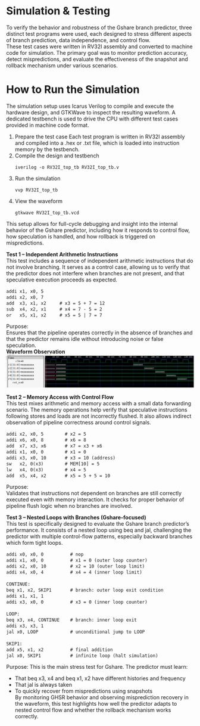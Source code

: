 # Simulation & Testing  
To verify the behavior and robustness of the Gshare branch predictor, three distinct test programs were used, each designed to stress different aspects of branch prediction, data independence, and control flow.  
These test cases were written in RV32I assembly and converted to machine code for simulation. The primary goal was to monitor prediction accuracy, detect mispredictions, and evaluate the effectiveness of the snapshot and rollback mechanism under various scenarios.  
# How to Run the Simulation
The simulation setup uses Icarus Verilog to compile and execute the hardware design, and GTKWave to inspect the resulting waveform. A dedicated testbench is used to drive the CPU with different test cases provided in machine code format.  
1. Prepare the test case
   Each test program is written in RV32I assembly and compiled into a .hex or .txt file, which is loaded into instruction memory by the testbench.  
2. Compile the design and testbench
   ```
   iverilog -o RV32I_top_tb RV32I_top_tb.v
   ```
3. Run the simulation
   ```
   vvp RV32I_top_tb
   ```
4. View the waveform
   ```
   gtkwave RV32I_top_tb.vcd
   ```
This setup allows for full-cycle debugging and insight into the internal behavior of the Gshare predictor, including how it responds to control flow, how speculation is handled, and how rollback is triggered on mispredictions.  

**Test 1 – Independent Arithmetic Instructions**  
This test includes a sequence of independent arithmetic instructions that do not involve branching. It serves as a control case, allowing us to verify that the predictor does not interfere when branches are not present, and that speculative execution proceeds as expected.  
```
addi x1, x0, 5
addi x2, x0, 7
add  x3, x1, x2     # x3 = 5 + 7 = 12
sub  x4, x2, x1     # x4 = 7 - 5 = 2
or   x5, x1, x2     # x5 = 5 | 7 = 7
```
Purpose:  
Ensures that the pipeline operates correctly in the absence of branches and that the predictor remains idle without introducing noise or false speculation.  
**Waveform Observation**  
<img src="Image/waveform_test1.png" width="800"/>


**Test 2 – Memory Access with Control Flow**  
This test mixes arithmetic and memory access with a small data forwarding scenario. The memory operations help verify that speculative instructions following stores and loads are not incorrectly flushed. It also allows indirect observation of pipeline correctness around control signals.
```
addi x2, x0, 5        # x2 = 5
addi x6, x0, 8        # x6 = 8
add  x7, x3, x6       # x7 = x3 + x6
addi x1, x0, 0        # x1 = 0
addi x3, x0, 10       # x3 = 10 (address)
sw   x2, 0(x3)        # MEM[10] = 5
lw   x4, 0(x3)        # x4 = 5
add  x5, x4, x2       # x5 = 5 + 5 = 10
```
Purpose:  
Validates that instructions not dependent on branches are still correctly executed even with memory interaction. It checks for proper behavior of pipeline flush logic when no branches are involved.  

**Test 3 – Nested Loops with Branches (Gshare-focused)**  
This test is specifically designed to evaluate the Gshare branch predictor’s performance. It consists of a nested loop using beq and jal, challenging the predictor with multiple control-flow patterns, especially backward branches which form tight loops.  
```
addi x0, x0, 0          # nop
addi x1, x0, 0          # x1 = 0 (outer loop counter)
addi x2, x0, 10         # x2 = 10 (outer loop limit)
addi x4, x0, 4          # x4 = 4 (inner loop limit)

CONTINUE:
beq x1, x2, SKIP1       # branch: outer loop exit condition
addi x1, x1, 1
addi x3, x0, 0          # x3 = 0 (inner loop counter)

LOOP:
beq x3, x4, CONTINUE    # branch: inner loop exit
addi x3, x3, 1
jal x0, LOOP            # unconditional jump to LOOP

SKIP1:
add x5, x1, x2          # final addition
jal x0, SKIP1           # infinite loop (halt simulation)
```

Purpose:
This is the main stress test for Gshare. The predictor must learn:  
* That beq x3, x4 and beq x1, x2 have different histories and frequency  
* That jal is always taken  
* To quickly recover from mispredictions using snapshots  
By monitoring GHSR behavior and observing misprediction recovery in the waveform, this test highlights how well the predictor adapts to nested control flow and whether the rollback mechanism works correctly.  
